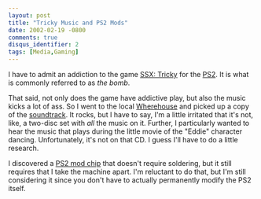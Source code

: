 ```yaml
---
layout: post
title: "Tricky Music and PS2 Mods"
date: 2002-02-19 -0800
comments: true
disqus_identifier: 2
tags: [Media,Gaming]
---
```

I have to admit an addiction to the game [SSX:
Tricky](http://www.ea.com/easportsbig/games/ssxtricky/home.jsp) for the
[PS2](http://www.amazon.com/exec/obidos/ASIN/B00005RT08/mhsvortex). It
is what is commonly referred to as *the bomb*.
 
 That said, not only does the game have addictive play, but also the
music kicks a lot of ass. So I went to the local
[Wherehouse](http://www.wherehousemusic.com/) and picked up a copy of
the
[soundtrack](http://www.amazon.com/exec/obidos/ASIN/B00005Y1YG/mhsvortex).
It rocks, but I have to say, I'm a little irritated that it's not, like,
a two-disc set with *all* the music on it. Further, I particularly
wanted to hear the music that plays during the little movie of the
"Eddie" character dancing. Unfortunately, it's not on that CD. I guess
I'll have to do a little research.
 
 I discovered a [PS2 mod chip](http://www.gamegizmo.com/v5mod.html) that
doesn't require soldering, but it still requires that I take the machine
apart. I'm reluctant to do that, but I'm still considering it since you
don't have to actually permanently modify the PS2 itself.
